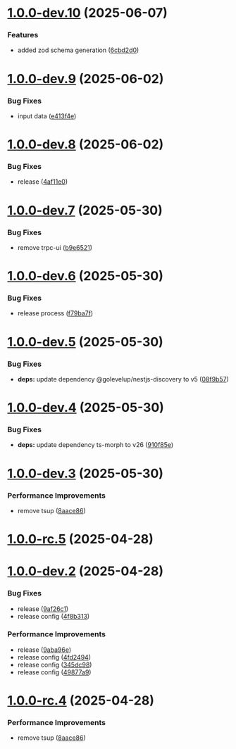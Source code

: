 # [1.0.0-dev.10](https://github.com/nexica/nestjs-trpc/compare/v1.0.0-dev.9...v1.0.0-dev.10) (2025-06-07)


### Features

* added zod schema generation ([6cbd2d0](https://github.com/nexica/nestjs-trpc/commit/6cbd2d012649d05610a675583ac13284c35a88ff))

# [1.0.0-dev.9](https://github.com/nexica/nestjs-trpc/compare/v1.0.0-dev.8...v1.0.0-dev.9) (2025-06-02)


### Bug Fixes

* input data ([e413f4e](https://github.com/nexica/nestjs-trpc/commit/e413f4e0daf2f7836e47ba6d3c0562d4ef9d9de1))

# [1.0.0-dev.8](https://github.com/nexica/nestjs-trpc/compare/v1.0.0-dev.7...v1.0.0-dev.8) (2025-06-02)


### Bug Fixes

* release ([4af11e0](https://github.com/nexica/nestjs-trpc/commit/4af11e049c31e05098b49edd43679f3ee820d8f1))

# [1.0.0-dev.7](https://github.com/nexica/nestjs-trpc/compare/v1.0.0-dev.6...v1.0.0-dev.7) (2025-05-30)


### Bug Fixes

* remove trpc-ui ([b9e6521](https://github.com/nexica/nestjs-trpc/commit/b9e65213a0c0d4477d84e05bf6edb7a330471e23))

# [1.0.0-dev.6](https://github.com/nexica/nestjs-trpc/compare/v1.0.0-dev.5...v1.0.0-dev.6) (2025-05-30)


### Bug Fixes

* release process ([f79ba7f](https://github.com/nexica/nestjs-trpc/commit/f79ba7f5b347d4cd2be4b8605897b1362c843239))

# [1.0.0-dev.5](https://github.com/nexica/nestjs-trpc/compare/v1.0.0-dev.4...v1.0.0-dev.5) (2025-05-30)


### Bug Fixes

* **deps:** update dependency @golevelup/nestjs-discovery to v5 ([08f9b57](https://github.com/nexica/nestjs-trpc/commit/08f9b5728eee0db947279ef56df9233b7d40bdbf))

# [1.0.0-dev.4](https://github.com/nexica/nestjs-trpc/compare/v1.0.0-dev.3...v1.0.0-dev.4) (2025-05-30)


### Bug Fixes

* **deps:** update dependency ts-morph to v26 ([910f85e](https://github.com/nexica/nestjs-trpc/commit/910f85ebe0523bbdc5574779838a6c02e868a063))

# [1.0.0-dev.3](https://github.com/nexica/nestjs-trpc/compare/v1.0.0-dev.2...v1.0.0-dev.3) (2025-05-30)


### Performance Improvements

* remove tsup ([8aace86](https://github.com/nexica/nestjs-trpc/commit/8aace86d1f39de0d9091eebfa8d3c56b1ee90141))

# [1.0.0-rc.5](https://github.com/nexica/nestjs-trpc/compare/v1.0.0-rc.4...v1.0.0-rc.5) (2025-04-28)

# [1.0.0-dev.2](https://github.com/nexica/nestjs-trpc/compare/v1.0.0-dev.1...v1.0.0-dev.2) (2025-04-28)

### Bug Fixes

- release ([9af26c1](https://github.com/nexica/nestjs-trpc/commit/9af26c1a438c0d9d50b9baef8887cbd8ba5e4512))
- release config ([4f8b313](https://github.com/nexica/nestjs-trpc/commit/4f8b313ebff96a60c70fe0df3e90e7c474bfab0c))

### Performance Improvements

- release ([9aba96e](https://github.com/nexica/nestjs-trpc/commit/9aba96ea1903f184c1d4b28632c01b5b005c527b))
- release config ([4fd2494](https://github.com/nexica/nestjs-trpc/commit/4fd2494069a2659c33fecc5beb21c76f83edabdd))
- release config ([345dc98](https://github.com/nexica/nestjs-trpc/commit/345dc987ef0ca366eb4796b4e268c27dd6257a44))
- release config ([49877a9](https://github.com/nexica/nestjs-trpc/commit/49877a95d498e95d880f3dfb15594ec9e35613c4))

# [1.0.0-rc.4](https://github.com/nexica/nestjs-trpc/compare/v1.0.0-rc.3...v1.0.0-rc.4) (2025-04-28)

### Performance Improvements

- remove tsup ([8aace86](https://github.com/nexica/nestjs-trpc/commit/8aace86d1f39de0d9091eebfa8d3c56b1ee90141))
